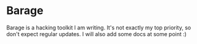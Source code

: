 # Barage

Barage is a hacking toolkit I am writing. It's not exactly my top priority, so don't expect regular updates.
I will also add some docs at some point :)